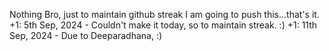 Nothing Bro, just to maintain github streak I am going to push this...that's it.
+1: 5th Sep, 2024 - Couldn't make it today, so to maintain streak. :)
+1: 11th Sep, 2024 - Due to Deeparadhana, :)